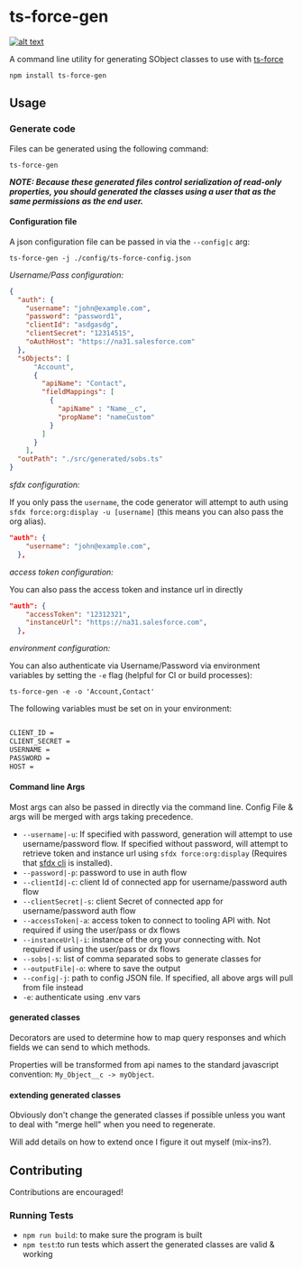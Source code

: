 # ts-force-gen

[![alt text](https://img.shields.io/npm/v/ts-force-gen.svg)](https://www.npmjs.com/package/ts-force-gen)

A command line utility for generating SObject classes to use with [ts-force](https://www.npmjs.com/package/ts-force)

`npm install ts-force-gen`

## Usage

### Generate code

Files can be generated using the following command:

`ts-force-gen`

***NOTE: Because these generated files control serialization of read-only properties, you should generated the classes using a user that as the same permissions as the end user.***

#### Configuration file

A json configuration file can be passed in via the `--config|c` arg:

`ts-force-gen -j ./config/ts-force-config.json`

*Username/Pass configuration:*

``` json
{
  "auth": {
    "username": "john@example.com",
    "password": "password1",
    "clientId": "asdgasdg",
    "clientSecret": "12314515",
    "oAuthHost": "https://na31.salesforce.com"
  },
  "sObjects": [
      "Account",
      {
        "apiName": "Contact",
        "fieldMappings": [
          {
            "apiName" : "Name__c",
            "propName": "nameCustom"
          }
        ]
      }
    ],
  "outPath": "./src/generated/sobs.ts"
}
```

*sfdx configuration:*

If you only pass the `username`, the code generator will attempt to auth using `sfdx force:org:display -u [username]` (this means you can also pass the org alias).

``` json
"auth": {
    "username": "john@example.com",
  },
```

*access token configuration:*

You can also pass the access token and instance url in directly

``` json
"auth": {
    "accessToken": "12312321",
    "instanceUrl": "https://na31.salesforce.com",
  },
```

*environment configuration:*

You can also authenticate via Username/Password via environment variables by setting the `-e` flag (helpful for CI or build processes):

`ts-force-gen -e -o 'Account,Contact'`

The following variables must be set on in your environment:

```bat

CLIENT_ID =
CLIENT_SECRET =
USERNAME =
PASSWORD =
HOST =

```

#### Command line Args

Most args can also be passed in directly via the command line.  Config File & args will be merged with args taking precedence.

- `--username|-u`: If specified with password, generation will attempt to use username/password flow.  If specified without password, will attempt to retrieve token and instance url using `sfdx force:org:display` (Requires that [sfdx cli](https://developer.salesforce.com/tools/sfdxcli) is installed).
- `--password|-p`: password to use in auth flow
- `--clientId|-c`: client Id of connected app for username/password auth flow
- `--clientSecret|-s`: client Secret of connected app for username/password auth flow
- `--accessToken|-a`: access token to connect to tooling API with.  Not required if using the user/pass or dx flows
- `--instanceUrl|-i`: instance of the org your connecting with.  Not required if using the user/pass or dx flows
- `--sobs|-s`: list of comma separated sobs to generate classes for
- `--outputFile|-o`: where to save the output
- `--config|-j`: path to config JSON file.  If specified, all above args will pull from file instead
- `-e`: authenticate using .env vars

#### generated classes

Decorators are used to determine how to map query responses and which fields we can send to which methods.

Properties will be transformed from api names to the standard javascript convention: `My_Object__c -> myObject`.

#### extending generated classes

Obviously don't change the generated classes if possible unless you want to deal with "merge hell" when you need to regenerate.

Will add details on how to extend once I figure it out myself (mix-ins?).

## Contributing

Contributions are encouraged!

### Running Tests

- `npm run build`: to make sure the program is built
- `npm test`:to run tests which assert the generated classes are valid & working